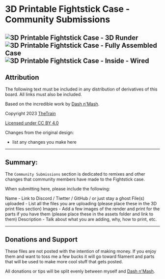 # 3D Printable Fightstick Case - Community Submissions

![3D Printable Fightstick Case - 3D Runder](https://raw.githubusercontent.com/OpenStickCommunity/Hardware/main/Fightstick%20Case/Images/3D%20render.png)
![3D Printable Fightstick Case - Fully Assembled Case](https://raw.githubusercontent.com/OpenStickCommunity/Hardware/main/Fightstick%20Case/Images/Fully%20assembled%20case.jpg)
![3D Printable Fightstick Case - Inside - Wired](https://raw.githubusercontent.com/OpenStickCommunity/Hardware/main/Fightstick%20Case/Images/Inside%20-%20Wired.JPG)
---

## Attribution

The following text must be included in any distribution of derivatives of this board. All links must also be included.

Based on the incredible work by [Dash n'Mash](https://twitter.com/Dash_xx_Mash?s=20).

Copyright 2023 [TheTrain](https://github.com/TheTrainGoes)

[Licensed under CC BY 4.0](https://creativecommons.org/licenses/by/4.0/)

Changes from the original design:
  - list any changes you make here

---


## Summary: 

The `Community Submissions` section is dedicated to remixes and other changes that community members have made to the Fightstick case.  

When submitting here, please include the following:

Name - Link to Discord / Tiwtter / GitHub / or just stay a ghost
File(s) uploaded - List all the files you are uploading (please place these in the 3D print files section)
Images - Add a few images of the render and print for the parts if you have them (please place these in the assets folder and link to them)
Description - Talk about what you are adding, why, how to print, etc.


---

## Donations and Support

These files are not posted with the intention of making money.  If you enjoy them and want to toss me a few bucks it will go toward filament and parts that will be used to make more cool stuff that gets posted.  

All donations or tips will be split evenly between myself and [Dash n'Mash](https://twitter.com/Dash_xx_Mash?s=20).
